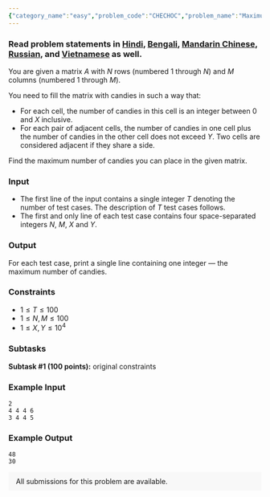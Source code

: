 ```yaml
---
{"category_name":"easy","problem_code":"CHECHOC","problem_name":"Maximum Candies","problemComponents":{"constraints":"","constraintsState":false,"subtasks":"","subtasksState":false,"inputFormat":"","inputFormatState":false,"outputFormat":"","outputFormatState":false,"sampleTestCases":{"0":{"id":1,"input":"2\r\n4 4 4 6\r\n3 4 4 5","output":"48\r\n30","explanation":"","isDeleted":false}}},"video_editorial_url":"","languages_supported":{"0":"CPP14","1":"C","2":"JAVA","3":"PYTH 3.6","4":"CPP17","5":"PYTH","6":"PYP3","7":"CS2","8":"ADA","9":"PYPY","10":"TEXT","11":"PAS fpc","12":"NODEJS","13":"RUBY","14":"PHP","15":"GO","16":"HASK","17":"TCL","18":"PERL","19":"SCALA","20":"LUA","21":"kotlin","22":"BASH","23":"JS","24":"LISP sbcl","25":"rust","26":"PAS gpc","27":"BF","28":"CLOJ","29":"R","30":"D","31":"CAML","32":"FORT","33":"ASM","34":"swift","35":"FS","36":"WSPC","37":"LISP clisp","38":"SQL","39":"SCM guile","40":"PERL6","41":"ERL","42":"CLPS","43":"ICK","44":"NICE","45":"PRLG","46":"ICON","47":"COB","48":"SCM chicken","49":"PIKE","50":"SCM qobi","51":"ST","52":"SQLQ","53":"NEM"},"max_timelimit":1,"source_sizelimit":50000,"problem_author":"cherry0697","problem_tester":"","date_added":"22-07-2020","tags":{"0":"cherry0697","1":"easy","2":"greedy","3":"ltime86","4":"math","5":"observation","6":"rajarshi_basu"},"problem_difficulty_level":"Easy","best_tag":"","editorial_url":"https://discuss.codechef.com/problems/CHECHOC","time":{"view_start_date":1595696400,"submit_start_date":1595696400,"visible_start_date":1595696400,"end_date":1735669800},"is_direct_submittable":false,"problemDiscussURL":"https://discuss.codechef.com/search?q=CHECHOC","is_proctored":false,"visitedContests":{},"layout":"problem"}
---
```

### Read problem statements in [Hindi](https://www.codechef.com/download/translated/LTIME86/hindi/CHECHOC.pdf), [Bengali](https://www.codechef.com/download/translated/LTIME86/bengali/CHECHOC.pdf), [Mandarin Chinese](https://www.codechef.com/download/translated/LTIME86/mandarin/CHECHOC.pdf), [Russian](https://www.codechef.com/download/translated/LTIME86/russian/CHECHOC.pdf), and [Vietnamese](https://www.codechef.com/download/translated/LTIME86/vietnamese/CHECHOC.pdf) as well.

You are given a matrix $A$ with $N$ rows (numbered $1$ through $N$) and $M$ columns (numbered $1$ through $M$).

You need to fill the matrix with candies in such a way that:
- For each cell, the number of candies in this cell is an integer between $0$ and $X$ inclusive.
- For each pair of adjacent cells, the number of candies in one cell plus the number of candies in the other cell does not exceed $Y$. Two cells are considered adjacent if they share a side.

Find the maximum number of candies you can place in the given matrix.

### Input
- The first line of the input contains a single integer $T$ denoting the number of test cases. The description of $T$ test cases follows.
- The first and only line of each test case contains four space-separated integers $N$, $M$, $X$ and $Y$.

### Output
For each test case, print a single line containing one integer ― the maximum number of candies.

### Constraints
- $1 \le T \le 100$
- $1 \le N, M \le 100$
- $1 \le X, Y \le 10^4$

### Subtasks
**Subtask #1 (100 points):** original constraints

### Example Input
```
2
4 4 4 6
3 4 4 5
```

### Example Output
```
48
30 
```

<aside style='background: #f8f8f8;padding: 10px 15px;'><div>All submissions for this problem are available.</div></aside>
